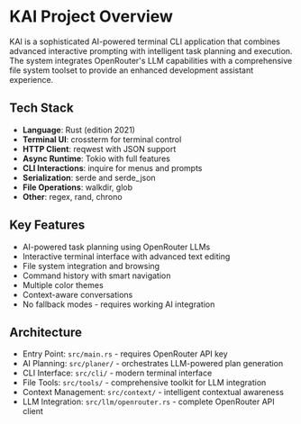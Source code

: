 # KAI Project Overview

KAI is a sophisticated AI-powered terminal CLI application that combines advanced interactive prompting with intelligent task planning and execution. The system integrates OpenRouter's LLM capabilities with a comprehensive file system toolset to provide an enhanced development assistant experience.

## Tech Stack
- **Language**: Rust (edition 2021)
- **Terminal UI**: crossterm for terminal control
- **HTTP Client**: reqwest with JSON support  
- **Async Runtime**: Tokio with full features
- **CLI Interactions**: inquire for menus and prompts
- **Serialization**: serde and serde_json
- **File Operations**: walkdir, glob
- **Other**: regex, rand, chrono

## Key Features
- AI-powered task planning using OpenRouter LLMs
- Interactive terminal interface with advanced text editing
- File system integration and browsing
- Command history with smart navigation
- Multiple color themes
- Context-aware conversations
- No fallback modes - requires working AI integration

## Architecture
- Entry Point: `src/main.rs` - requires OpenRouter API key
- AI Planning: `src/planer/` - orchestrates LLM-powered plan generation  
- CLI Interface: `src/cli/` - modern terminal interface
- File Tools: `src/tools/` - comprehensive toolkit for LLM integration
- Context Management: `src/context/` - intelligent contextual awareness
- LLM Integration: `src/llm/openrouter.rs` - complete OpenRouter API client